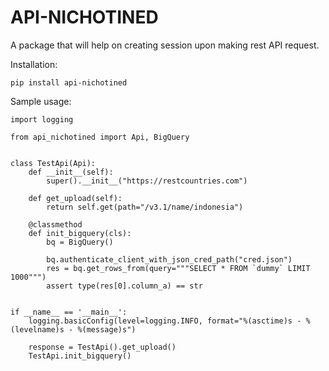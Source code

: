 # API-NICHOTINED

A package that will help on creating session upon making rest API request.

Installation:

```commandline
pip install api-nichotined
```

Sample usage:

```commandline
import logging

from api_nichotined import Api, BigQuery


class TestApi(Api):
    def __init__(self):
        super().__init__("https://restcountries.com")

    def get_upload(self):
        return self.get(path="/v3.1/name/indonesia")

    @classmethod
    def init_bigquery(cls):
        bq = BigQuery()

        bq.authenticate_client_with_json_cred_path("cred.json")
        res = bq.get_rows_from(query="""SELECT * FROM `dummy` LIMIT 1000""")
        assert type(res[0].column_a) == str


if __name__ == '__main__':
    logging.basicConfig(level=logging.INFO, format="%(asctime)s - %(levelname)s - %(message)s")

    response = TestApi().get_upload()
    TestApi.init_bigquery()

```

